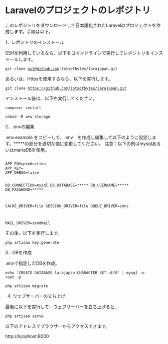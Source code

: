 # Laravelのプロジェクトのレポジトリ

このレポジトリをダウンロードして日本語化されたLaravelのプロジェクトを作成します。手順は以下。

1．レポジトリのインストール

SSHを利用しているなら、以下をコマンドラインで実行してレポジトリをインストールします。

<code>git clone git@github.com:lotsofbytes/larajapan.git</code>

あるいは、Httpsを使用するなら、以下を実行します。

<code>git clone https://github.com/lotsofbytes/larajapan.git</code>

インストール後は、以下を実行してください。

<code>composer install</code>

<code>chmod -R a+w storage</code>

2．.envの編集

.env.example をコピーして、.env　を作成し編集して以下のように設定します。*****の部分を適切な値に変更してください。
注意：以下の例はmysqlあるいはmariaDBを使用。

<code>
APP_ENV=production
APP_KEY=
APP_DEBUG=false

DB_CONNECTION=mysql
DB_DATABASE=*****
DB_USERNAME=*****
DB_PASSWORD=*****

CACHE_DRIVER=file
SESSION_DRIVER=file
QUEUE_DRIVER=sync

MAIL_DRIVER=sendmail
</code>

その後、以下を実行します。

<code>php artisan key:generate</code>

3．DBを作成

.envで指定したDBを作成。

<code>echo 'CREATE DATABASE larajapan CHARACTER SET utf8' | mysql -u root -p</code>

<code>php artisan migrate</code>

4. ウェブサーバーの立ち上げ

最後に以下を実行して、ウェブサーバーを立ち上げると、

<code>php artisan serve</code>

以下のアドレスでブラウザーからアクセスできます。

http://localhost:8000



